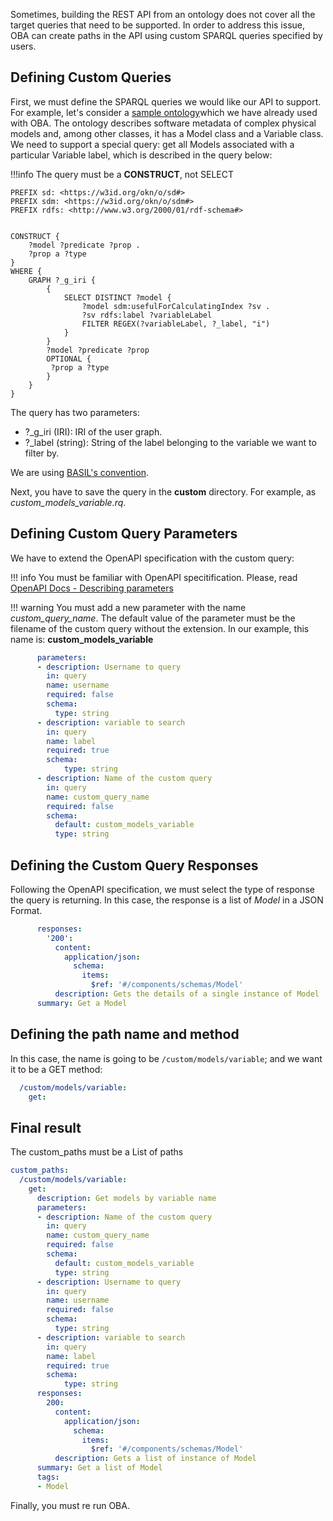 
Sometimes, building the REST API from an ontology does not cover all the target queries that need to be supported. In order to address this issue, OBA can create paths in the API using custom SPARQL queries specified by users. 

## Defining Custom Queries

First, we must define the SPARQL queries we would like our API to support. For example, let's consider a [sample ontology](https://w3id.org/okn/o/sdm#)which we have already used with OBA. The ontology describes software metadata of complex physical models and, among other classes, it has a Model class and a Variable class. We need to support a special query: get all Models associated with a particular Variable label, which is described in the query below:


!!!info
    The query must be a **CONSTRUCT**, not SELECT

```
PREFIX sd: <https://w3id.org/okn/o/sd#>
PREFIX sdm: <https://w3id.org/okn/o/sdm#>
PREFIX rdfs: <http://www.w3.org/2000/01/rdf-schema#>


CONSTRUCT {
    ?model ?predicate ?prop .
    ?prop a ?type
}
WHERE {
    GRAPH ?_g_iri {
        {
      		SELECT DISTINCT ?model {
                ?model sdm:usefulForCalculatingIndex ?sv .
                ?sv rdfs:label ?variableLabel
                FILTER REGEX(?variableLabel, ?_label, "i")
      		}
    	}
        ?model ?predicate ?prop
        OPTIONAL {
         ?prop a ?type
        }
    }
}
```

The query has two parameters:

- ?_g_iri (IRI): IRI of the user graph.
- ?_label (string): String of the label belonging to the variable we want to filter by.

We are using [BASIL's convention](https://github.com/the-open-university/basil/wiki/SPARQL-variable-name-convention-for-WEB-API-parameters-mapping).

Next, you have to save the query in the **custom** directory. For example, as *custom_models_variable.rq*. 

## Defining Custom Query Parameters

We have to extend the OpenAPI specification with the custom query:

!!! info
    You must be familiar with OpenAPI specitification. Please, read  [OpenAPI Docs - Describing parameters](https://swagger.io/docs/specification/describing-parameters/)


!!! warning
    You must add a new parameter with the name *custom_query_name*. 
    The default value of the parameter must be the filename of the custom query without the extension.
    In our example, this name is: **custom_models_variable**


```yaml
      parameters:
      - description: Username to query
        in: query
        name: username
        required: false
        schema:
          type: string
      - description: variable to search
        in: query
        name: label
        required: true
        schema:
            type: string
      - description: Name of the custom query
        in: query
        name: custom_query_name
        required: false
        schema:
          default: custom_models_variable
          type: string
```


## Defining the Custom Query Responses

Following the OpenAPI specification, we must select the type of response the query is returning. In this case, the response is a list of *Model* in a JSON Format.

```yaml
      responses:
        '200':
          content:
            application/json:
              schema:
                items:
                  $ref: '#/components/schemas/Model'
          description: Gets the details of a single instance of Model
      summary: Get a Model
```

## Defining the path name and method

In this case, the name is going to be `/custom/models/variable`; and we want it to be a GET method:
```yaml
  /custom/models/variable:
    get:
```

## Final result

The custom_paths must be a List of paths

```yaml
custom_paths:
  /custom/models/variable:
    get:
      description: Get models by variable name
      parameters:
      - description: Name of the custom query
        in: query
        name: custom_query_name
        required: false
        schema:
          default: custom_models_variable
          type: string
      - description: Username to query
        in: query
        name: username
        required: false
        schema:
          type: string
      - description: variable to search
        in: query
        name: label
        required: true
        schema:
            type: string
      responses:
        200:
          content:
            application/json:
              schema:
                items:
                  $ref: '#/components/schemas/Model'
          description: Gets a list of instance of Model
      summary: Get a list of Model
      tags:
      - Model
```

Finally, you must re run OBA.
